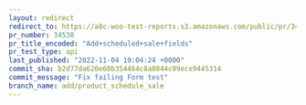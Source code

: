 ```yaml
---
layout: redirect
redirect_to: https://a8c-woo-test-reports.s3.amazonaws.com/public/pr/34538/api/index.html
pr_number: 34538
pr_title_encoded: "Add+scheduled+sale+fields"
pr_test_type: api
last_published: "2022-11-04 19:04:24 +0000"
commit_sha: b2d77da620e60b354464c8a0844c99ece9445314
commit_message: "Fix failing Form test"
branch_name: add/product_schedule_sale
---
```

